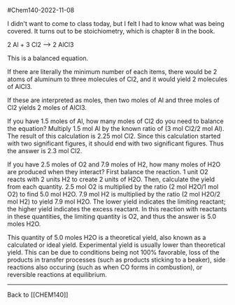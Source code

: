 #Chem140-2022-11-08

I didn't want to come to class today, but I felt I had to know what was being covered.  It turns out to be stoichiometry, which is chapter 8 in the book.

2 Al + 3 Cl2 --> 2 AlCl3

This is a balanced equation.

If there are literally the minimum number of each items, there would be 2 atoms of aluminum to three molecules of Cl2, and it would yield 2 molecules of AlCl3.

If these are interpreted as moles, then two moles of Al and three moles of Cl2 yields 2 moles of AlCl3.

If you have 1.5 moles of Al, how many moles of Cl2 do you need to balance the equation?  Multiply 1.5 mol Al by the known ratio of (3 mol Cl2/2 mol Al).  The result of this calculation is 2.25 mol Cl2.  Since this calculation started with two significant figures, it should end with two significant figures.  Thus the answer is 2.3 mol Cl2.

If you have 2.5 moles of O2 and 7.9 moles of H2, how many moles of H2O are produced when they interact?  First balance the reaction.  1 unit O2 reacts with 2 units H2 to create 2 units of H2O.  Then, calculate the yield from each quantity.  2.5 mol O2 is multiplied by the ratio (2 mol H2O/1 mol O2) to find 5.0 mol H2O.  7.9 mol H2 is multiplied by the ratio (2 mol H2O/2 mol H2) to yield 7.9 mol H2O.  The lower yield indicates the limiting reactant; the higher yield indicates the excess reactant.  In this reaction with reactants in these quantities, the limiting quantity is O2, and thus the answer is 5.0 moles H2O.

This quantity of 5.0 moles H2O is a theoretical yield, also known as a calculated or ideal yield.  Experimental yield is usually lower than theoretical yield.  This can be due to conditions being not 100% favorable, loss of the products in transfer processes (such as products sticking to a beaker), side reactions also occuring (such as when CO forms in combustion), or reversible reactions at equilibrium.

---
Back to [[CHEM140]]